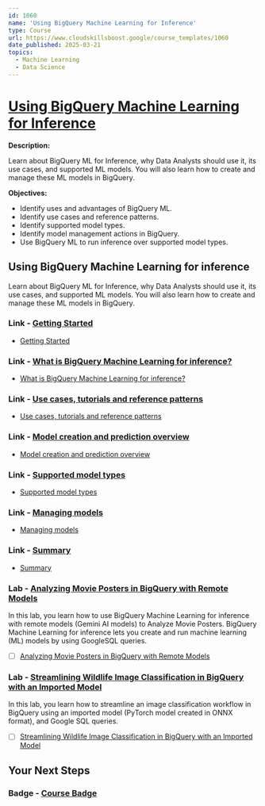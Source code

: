 ```yaml
---
id: 1060
name: 'Using BigQuery Machine Learning for Inference'
type: Course
url: https://www.cloudskillsboost.google/course_templates/1060
date_published: 2025-03-21
topics:
  - Machine Learning
  - Data Science
---
```


# [Using BigQuery Machine Learning for Inference](https://www.cloudskillsboost.google/course_templates/1060)

**Description:**

Learn about BigQuery ML for Inference, why Data Analysts should use it, its use cases, and supported ML models. You will also learn how to create and manage these ML models in BigQuery.

**Objectives:**

* Identify uses and advantages of BigQuery ML.
* Identify use cases and reference patterns.
* Identify supported model types.
* Identify model management actions in BigQuery.
* Use BigQuery ML to run inference over supported model types.

## Using BigQuery Machine Learning for inference

Learn about BigQuery ML for Inference, why Data Analysts should use it, its use cases, and supported ML models. You will also learn how to create and manage these ML models in BigQuery.

### Link - [Getting Started](https://www.cloudskillsboost.google/course_templates/1060/documents/527181)

* [Getting Started](https://storage.googleapis.com/cloud-training/cls-html5-courses/G-BQMLIE-B/v1.2/content/index.html#/lessons/5PX9JNJpAKHDGnBiPusre1Zo0xOtBtTz)

### Link - [What is BigQuery Machine Learning for inference?](https://www.cloudskillsboost.google/course_templates/1060/documents/527182)

* [What is BigQuery Machine Learning for inference?](https://storage.googleapis.com/cloud-training/cls-html5-courses/G-BQMLIE-B/v1.2/content/index.html#/lessons/CUHDpF0WMMamxJyKYpHOikRNVOzfgF-5)

### Link - [Use cases, tutorials and reference patterns](https://www.cloudskillsboost.google/course_templates/1060/documents/527183)

* [Use cases, tutorials and reference patterns](https://storage.googleapis.com/cloud-training/cls-html5-courses/G-BQMLIE-B/v1.2/content/index.html#/lessons/CHBtzEzzbuE9lFe-giCe-XINJA4WeuVT)

### Link - [Model creation and prediction overview](https://www.cloudskillsboost.google/course_templates/1060/documents/527184)

* [Model creation and prediction overview](https://storage.googleapis.com/cloud-training/cls-html5-courses/G-BQMLIE-B/v1.2/content/index.html#/lessons/Ur7mD9oq-pSy0OYXWG7Z0gQouut3KOoi)

### Link - [Supported model types](https://www.cloudskillsboost.google/course_templates/1060/documents/527185)

* [Supported model types](https://storage.googleapis.com/cloud-training/cls-html5-courses/G-BQMLIE-B/v1.2/content/index.html#/lessons/XPgiI8LR7lBK5G9azb8EAVDirOmr6xkZ)

### Link - [Managing models](https://www.cloudskillsboost.google/course_templates/1060/documents/527186)

* [Managing models](https://storage.googleapis.com/cloud-training/cls-html5-courses/G-BQMLIE-B/v1.2/content/index.html#/lessons/ETjjyjkJYhPmb9PvHyE8NrsEe2b_Fs4v)

### Link - [Summary](https://www.cloudskillsboost.google/course_templates/1060/documents/527187)

* [Summary](https://storage.googleapis.com/cloud-training/cls-html5-courses/G-BQMLIE-B/v1.2/content/index.html#/lessons/3Odi1oQe0FL4rZZjTmmmwc7NrRHTty58)

### Lab - [Analyzing Movie Posters in BigQuery with Remote Models](https://www.cloudskillsboost.google/course_templates/1060/labs/527188)

In this lab, you learn how to use BigQuery Machine Learning for inference with remote models (Gemini AI models) to Analyze Movie Posters. BigQuery Machine Learning for inference lets you create and run machine learning (ML) models by using GoogleSQL queries. 

* [ ] [Analyzing Movie Posters in BigQuery with Remote Models](../labs/Analyzing-Movie-Posters-in-BigQuery-with-Remote-Models.md)

### Lab - [Streamlining Wildlife Image Classification in BigQuery with an Imported Model](https://www.cloudskillsboost.google/course_templates/1060/labs/527189)

In this lab, you learn how to streamline an image classification workflow in BigQuery using an imported model (PyTorch model created in ONNX format), and Google SQL queries.

* [ ] [Streamlining Wildlife Image Classification in BigQuery with an Imported Model](../labs/Streamlining-Wildlife-Image-Classification-in-BigQuery-with-an-Imported-Model.md)

## Your Next Steps

### Badge - [Course Badge](https://www.cloudskillsboost.google)
